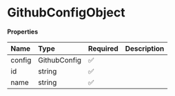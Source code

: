 # GithubConfigObject

**Properties**

| Name   | Type         | Required | Description |
| :----- | :----------- | :------- | :---------- |
| config | GithubConfig | ✅       |             |
| id     | string       | ✅       |             |
| name   | string       | ✅       |             |

<!-- This file was generated by liblab | https://liblab.com/ -->
